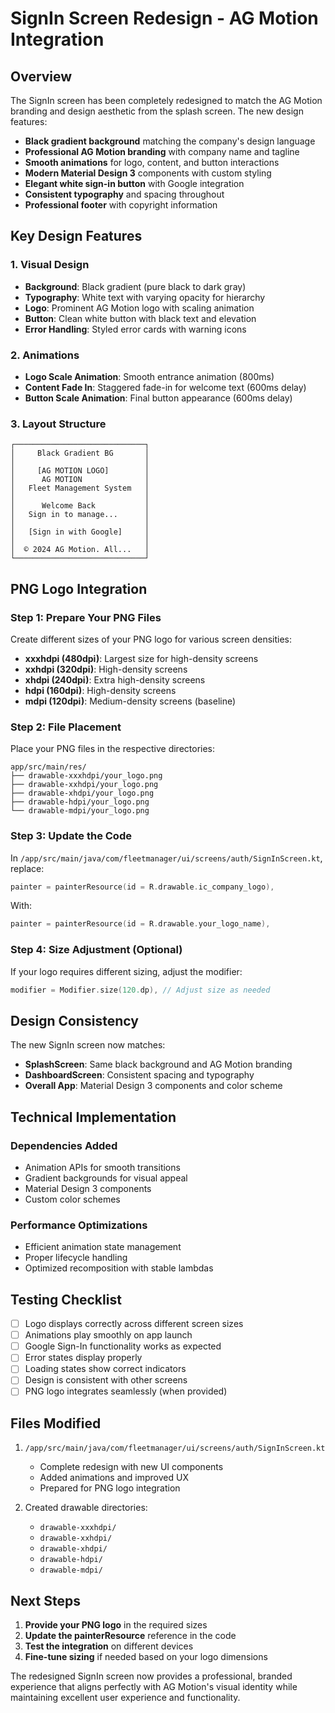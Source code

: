 # SignIn Screen Redesign - AG Motion Integration

## Overview
The SignIn screen has been completely redesigned to match the AG Motion branding and design aesthetic from the splash screen. The new design features:

- **Black gradient background** matching the company's design language
- **Professional AG Motion branding** with company name and tagline
- **Smooth animations** for logo, content, and button interactions
- **Modern Material Design 3** components with custom styling
- **Elegant white sign-in button** with Google integration
- **Consistent typography** and spacing throughout
- **Professional footer** with copyright information

## Key Design Features

### 1. Visual Design
- **Background**: Black gradient (pure black to dark gray)
- **Typography**: White text with varying opacity for hierarchy
- **Logo**: Prominent AG Motion logo with scaling animation
- **Button**: Clean white button with black text and elevation
- **Error Handling**: Styled error cards with warning icons

### 2. Animations
- **Logo Scale Animation**: Smooth entrance animation (800ms)
- **Content Fade In**: Staggered fade-in for welcome text (600ms delay)
- **Button Scale Animation**: Final button appearance (600ms delay)

### 3. Layout Structure
```
┌─────────────────────────────┐
│     Black Gradient BG       │
│                             │
│     [AG MOTION LOGO]        │
│      AG MOTION              │
│   Fleet Management System   │
│                             │
│      Welcome Back           │
│   Sign in to manage...      │
│                             │
│   [Sign in with Google]     │
│                             │
│  © 2024 AG Motion. All...   │
└─────────────────────────────┘
```

## PNG Logo Integration

### Step 1: Prepare Your PNG Files
Create different sizes of your PNG logo for various screen densities:

- **xxxhdpi (480dpi)**: Largest size for high-density screens
- **xxhdpi (320dpi)**: High-density screens  
- **xhdpi (240dpi)**: Extra high-density screens
- **hdpi (160dpi)**: High-density screens
- **mdpi (120dpi)**: Medium-density screens (baseline)

### Step 2: File Placement
Place your PNG files in the respective directories:

```
app/src/main/res/
├── drawable-xxxhdpi/your_logo.png
├── drawable-xxhdpi/your_logo.png  
├── drawable-xhdpi/your_logo.png
├── drawable-hdpi/your_logo.png
└── drawable-mdpi/your_logo.png
```

### Step 3: Update the Code
In `/app/src/main/java/com/fleetmanager/ui/screens/auth/SignInScreen.kt`, replace:

```kotlin
painter = painterResource(id = R.drawable.ic_company_logo),
```

With:

```kotlin
painter = painterResource(id = R.drawable.your_logo_name),
```

### Step 4: Size Adjustment (Optional)
If your logo requires different sizing, adjust the modifier:

```kotlin
modifier = Modifier.size(120.dp), // Adjust size as needed
```

## Design Consistency

The new SignIn screen now matches:

- **SplashScreen**: Same black background and AG Motion branding
- **DashboardScreen**: Consistent spacing and typography
- **Overall App**: Material Design 3 components and color scheme

## Technical Implementation

### Dependencies Added
- Animation APIs for smooth transitions
- Gradient backgrounds for visual appeal
- Material Design 3 components
- Custom color schemes

### Performance Optimizations
- Efficient animation state management
- Proper lifecycle handling
- Optimized recomposition with stable lambdas

## Testing Checklist

- [ ] Logo displays correctly across different screen sizes
- [ ] Animations play smoothly on app launch
- [ ] Google Sign-In functionality works as expected
- [ ] Error states display properly
- [ ] Loading states show correct indicators
- [ ] Design is consistent with other screens
- [ ] PNG logo integrates seamlessly (when provided)

## Files Modified

1. `/app/src/main/java/com/fleetmanager/ui/screens/auth/SignInScreen.kt`
   - Complete redesign with new UI components
   - Added animations and improved UX
   - Prepared for PNG logo integration

2. Created drawable directories:
   - `drawable-xxxhdpi/`
   - `drawable-xxhdpi/`
   - `drawable-xhdpi/`
   - `drawable-hdpi/`
   - `drawable-mdpi/`

## Next Steps

1. **Provide your PNG logo** in the required sizes
2. **Update the painterResource** reference in the code
3. **Test the integration** on different devices
4. **Fine-tune sizing** if needed based on your logo dimensions

The redesigned SignIn screen now provides a professional, branded experience that aligns perfectly with AG Motion's visual identity while maintaining excellent user experience and functionality.